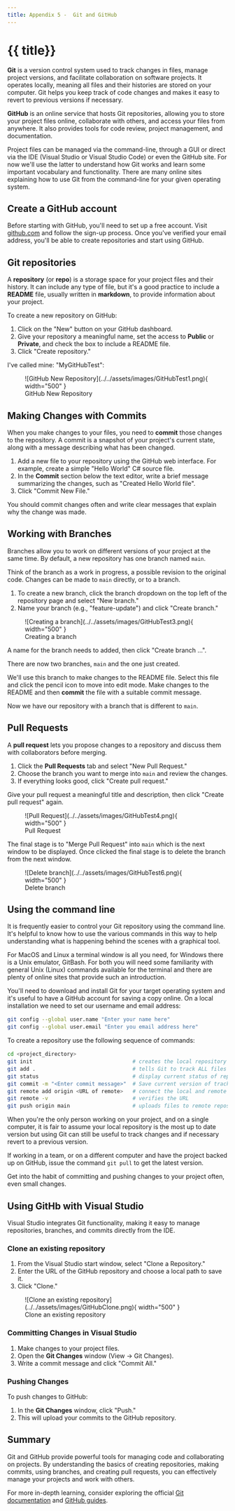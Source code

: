```yaml
---
title: Appendix 5 -  Git and GitHub
---
```


# {{ title}}

__Git__ is a version control system used to track changes in files, manage project versions, and facilitate collaboration on software projects. It operates locally, meaning all files and their histories are stored on your computer. Git helps you keep track of code changes and makes it easy to revert to previous versions if necessary.

__GitHub__ is an online service that hosts Git repositories, allowing you to store your project files online, collaborate with others, and access your files from anywhere. It also provides tools for code review, project management, and documentation.

Project files can be managed via the command-line, through a GUI or direct via the IDE (Visual Studio or Visual Studio Code) or even the GitHub site.  For now we'll use the latter to understand how Git works and learn some important vocabulary and functionality.  There are many online sites explaining how to use Git from the command-line for your given operating system. 

## Create a GitHub account

Before starting with GitHub, you'll need to set up a free account. Visit [github.com](https://github.com/) and follow the sign-up process. Once you've verified your email address, you'll be able to create repositories and start using GitHub.

## Git repositories

A __repository__ (or __repo__) is a storage space for your project files and their history. It can include any type of file, but it's a good practice to include a __README__ file, usually written in __markdown__, to provide information about your project.

To create a new repository on GitHub:

1. Click on the "New" button on your GitHub dashboard.
2. Give your repository a meaningful name, set the access to __Public__ or __Private__, and check the box to include a README file.
3. Click "Create repository."

I've called mine:  "MyGitHubTest":

<figure markdown="span">
  ![GitHub New Repository](../../assets/images/GitHubTest1.png){ width="500" }
  <figcaption>GitHub New Repository</figcaption>
</figure>

## Making Changes with Commits

When you make changes to your files, you need to __commit__ those changes to the repository. A commit is a snapshot of your project's current state, along with a message describing what has been changed.

1. Add a new file to your repository using the GitHub web interface. For example, create a simple "Hello World" C# source file.
2. In the __Commit__ section below the text editor, write a brief message summarizing the changes, such as "Created Hello World file".
3. Click "Commit New File."

You should commit changes often and write clear messages that explain why the change was made.

## Working with Branches

Branches allow you to work on different versions of your project at the same time. By default, a new repository has one branch named `main`.

Think of the branch as a work in progress, a possible revision to the original code.  Changes can be made to `main` directly, or to a branch.

1. To create a new branch, click the branch dropdown on the top left of the repository page and select "New branch."
2. Name your branch (e.g., "feature-update") and click "Create branch."

<figure markdown="span">
  ![Creating a branch](../../assets/images/GitHubTest3.png){ width="500" }
  <figcaption>Creating a branch</figcaption>
</figure>

A name for the branch needs to added, then click "Create branch ...".

There are now two branches, `main` and the one just created.

We'll use this branch to make changes to the README file.  Select this file and click the pencil icon to move into edit mode.  Make changes to the README and then __commit__ the file with a suitable commit message.

Now we have our repository with a branch that is different to `main`.

## Pull Requests

A __pull request__ lets you propose changes to a repository and discuss them with collaborators before merging. 

1. Click the __Pull Requests__ tab and select "New Pull Request."
2. Choose the branch you want to merge into `main` and review the changes.
3. If everything looks good, click "Create pull request."

Give your pull request a meaningful title and description, then click "Create pull request" again.

<figure markdown="span">
  ![Pull Request](../../assets/images/GitHubTest4.png){ width="500" }
  <figcaption>Pull Request</figcaption>
</figure>

The final stage is to "Merge Pull Request" into ```main``` which is the next window to be displayed.  Once clicked the final stage is to delete the branch from the next window.

<figure markdown="span">
  ![Delete branch](../../assets/images/GitHubTest6.png){ width="500" }
  <figcaption>Delete branch</figcaption>
</figure>

## Using the command line 

It is frequently easier to control your Git repository using the command line.  It's helpful to know how to use the various commands in this way to help understanding what is happening behind the scenes with a graphical tool.

For MacOS and Linux a terminal window is all you need, for Windows there is a Unix emulator, GitBash.  For both you will need some familiarity with general Unix (Linux) commands available for the terminal and there are plenty of online sites that provide such an introduction.

You'll need to download and install Git for your target operating system and it's useful to have a GitHub account for saving a copy online.  On a local installation we need to set our username and email address:

```bash
git config --global user.name "Enter your name here"
git config --global user.email "Enter you email address here"
```

To create a repository use the following sequence of commands:

```bash
cd <project_directory>
git init                                # creates the local repository in directory
git add .                               # tells Git to track ALL files
git status                              # display current status of repository
git commit -m "<Enter commit message>"  # Save current version of tracked files
git remote add origin <URL of remote>   # connect the local and remote repositories
git remote -v                           # verifies the URL
git push origin main                    # uploads files to remote repository
```

When you're the only person working on your project, and on a single computer, it is fair to assume your local repository is the most up to date version but using Git can still be useful to track changes and if necessary revert to a previous version.

If working in a team, or on a different computer and have the project backed up on GitHub, issue the command `git pull` to get the latest version.

Get into the habit of committing and pushing changes to your project often, even small changes.

## Using GitHb with Visual Studio

Visual Studio integrates Git functionality, making it easy to manage repositories, branches, and commits directly from the IDE.


### Clone an existing repository

1. From the Visual Studio start window, select "Clone a Repository."
2. Enter the URL of the GitHub repository and choose a local path to save it.
3. Click "Clone."

<figure markdown="span">
  ![Clone an existing repository](../../assets/images/GitHubClone.png){ width="500" }
  <figcaption>Clone an existing repository</figcaption>
</figure>

### Committing Changes in Visual Studio

1. Make changes to your project files.
2. Open the __Git Changes__ window (View -> Git Changes).
3. Write a commit message and click "Commit All."

### Pushing Changes

To push changes to GitHub:

1. In the __Git Changes__ window, click "Push."
2. This will upload your commits to the GitHub repository.

## Summary

Git and GitHub provide powerful tools for managing code and collaborating on projects. By understanding the basics of creating repositories, making commits, using branches, and creating pull requests, you can effectively manage your projects and work with others.

For more in-depth learning, consider exploring the official [Git documentation](https://git-scm.com/doc) and [GitHub guides](https://guides.github.com/).


